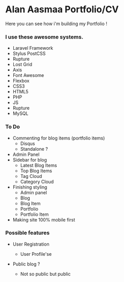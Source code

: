 # Alan Aasmaa Portfolio/CV

Here you can see how i'm building my Portfolio !


### I use these awesome systems. 
* Laravel Framework
* Stylus PostCSS
* Rupture
* Lost Grid
* Axis
* Font Awesome
* Flexbox
* CSS3
* HTML5
* PHP
* JS
* Rupture
* MySQL

### To Do
* Commenting for blog items (portfolio items)
    * Disqus
    * Standalone ?
* Admin Panel
* Sidebar for blog 
    * Latest Blog Items
    * Top Blog Items
    * Tag Cloud
    * Category Cloud
* Finishing styling
    * Admin panel
    * Blog 
    * Blog Item
    * Portfolio
    * Portfolio Item   
* Making site 100% mobile first

### Possible features
* User Registration
    * User Profile'se

* Public blog ? 
    * Not so public but public